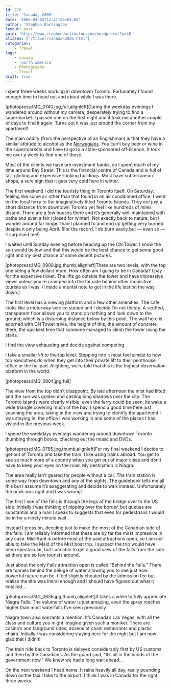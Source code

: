 ```yaml
---
id: 176
title: 'Canada, 2005'
date: '2006-04-04T12:27:04+01:00'
author: 'Stephen Darlington'
layout: post
guid: 'http://www.stephendarlington.com/wordpress/?p=40'
aliases: ['/travel/canada-2005.html']
categories:
    - Travel
tags:
    - canada
    - 'north america'
    - Photography
    - Travel
draft: true
---
```


I spent three weeks working in downtown Toronto. Fortunately I found enough time to head out and about while I was there.

\[photopress:IMG\_0740.jpg,full,alignleft\]During the weekday evenings I wandered around without my camera, desperately trying to find a supermarket. I passed one on the first night and it took me another couple of days to find it again. Turns out it was just around the corner from my apartment!

The main oddity (from the perspective of an Englishman) is that they have a similar attitude to alcohol as the [Norwegians](/travel/norway.html). You can’t buy beer or wine in the supermarkets and have to go to a state-sponsored off-licence. It took me over a week to find one of those.

Most of the clients we have are investment banks, so I spent much of my time around Bay Street. This is the financial centre of Canada and is full of tall, glinting and expensive-looking buildings. Most have subterranean shops, a sure sign that it gets very cold here in winter.

The first weekend I did the touristy thing in Toronto itself. On Saturday, feeling like some air other than that found in an air conditioned office, I went on the local ferry to the imaginatively titled Toronto Islands. They are just a short distance from downtown Toronto yet feel like hundreds of miles distant. There are a few houses there and it’s generally well maintained with paths and even a fair (closed for winter). Not exactly back to nature, but I wander around far longer than I planned to and end up getting very burned despite it only being April. (For the record, I do burn easily but — even so — it surprised me!)

I waited until Sunday evening before heading up the CN Tower. I know the sun would be low and that this would be the best chance to get some good light and my best chance of some decent pictures.

\[photopress:IMG\_0908.jpg,thumb,alignleft\]There are two levels, with the top one being a few dollars more. How often am I going to be in Canada? I pay for the expensive ticket. The lifts go outside the tower and have impressive views unless you’re cramped into the far side behind other inquisitive tourists as I was. (I made a mental note to get in the life last on the way down.)

The first level has a viewing platform and a few other amenities. The cafe looks like a motorway service station and I decide I’m not thirsty. A scuffed, transparent floor allows you to stand on nothing and look down to the ground, which is a disturbing distance below by this point. The wall here is adorned with CN Tower trivia, the height of this, the amount of concrete there, the quickest time that someone managed to climb the tower using the stairs.

I find the view exhausting and decide against competing.

I take a smaller lift to the top level. Stepping into it must feel similar to how top executives do when they get into their private lift to their penthouse office or the helipad. Alighting, we’re told that this is the highest observation platform in the world.

\[photopress:IMG\_0804.jpg,full\]

The view from the top didn’t disappoint. By late afternoon the mist had lifted and the sun was golden and casting long shadows over the city. The Toronto islands were clearly visible; even the ferry could be seen, its wake a wide triangle covering much of the bay. I spend a good time here just scanning the area, taking in the view and trying to identify the apartment I was staying in, the office I was working in and some of the places I had visited in the previous week.

I spend the weekdays evenings wandering around downtown Toronto thumbing through books, checking out the music and DVDs.

\[photopress:IMG\_0785.jpg,thumb,alignleft\]For my final weekend I decide to get out of Toronto and take the train. I like using trains abroad. You get to see so much more of a country when you get out of major cities and don’t have to keep your eyes on the road. My destination is Niagra.

The area really isn’t geared for people without a car. The train station is some way from downtown and any of the sights. The guidebook tells me all this but I assume it’s exaggerating and decide to walk instead. Unfortunately the book was right and I was wrong!

The first I see of the falls is through the legs of the bridge over to the US side. Initially I was thinking of nipping over the border, but queues are substantial and a man I speak to suggests that even for pedestrians I would be in for a ninety minute wait.

Instead I press on, deciding just to make the most of the Canadian side of the falls. I am reliably informed that these are by far the most impressive in any case. Mid-April is before most of the paid attractions open, so I am not able to take the Maid of the Mist boat trip. I suspect the trip would have been spectacular, but I am able to get a good view of the falls from the side as there are so few tourists around.

Just about the only Falls attraction open is called “Behind the Falls.” There are tunnels behind the deluge of water allowing you to see just how powerful nature can be. I feel slightly cheated by the admission fee but realise the title was literal enough and I should have figured out what it entailed…

\[photopress:IMG\_0836.jpg,thumb,alignleft\]It takes a while to fully appreciate Niagra Falls. The volume of water is just amazing, even the spray reaches higher than most waterfalls I’ve seen previously.

Niagra town also warrants a mention. It’s Canada’s Las Vegas, with all the class and culture you might imagine given such a moniker. There are casino’s and fairground rides, dozens of chain restaurants and plastic chairs. Initially I was considering staying here for the night but I am now glad that I didn’t!

The train ride back to Toronto is delayed considerably first by US customs and then by the Canadians. As the guard said, “It’s all in the hands of the government now.” We knew we had a long wait ahead…

On the next weekend I head home. It rains heavily all day, really pounding down on the taxi I take to the airport. I think I was in Canada for the right three weeks.